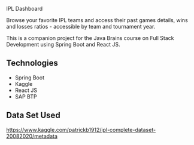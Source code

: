 IPL Dashboard

Browse your favorite IPL teams and access their past games details, wins and losses ratios - accessible by team and tournament year.

This is a companion project for the Java Brains course on Full Stack Development using Spring Boot and React JS.




## Technologies

* Spring Boot
* Kaggle
* React JS
* SAP BTP

## Data Set Used
https://www.kaggle.com/patrickb1912/ipl-complete-dataset-20082020/metadata 

